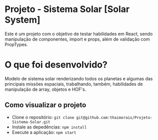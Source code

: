 # Projeto - Sistema Solar [Solar System]
Este é um projeto com o objetivo de testar habilidades em React, sendo manipulação de componentes, import e props, além de validação com PropTypes.

# O que foi desenvolvido?
Modelo de sistema solar renderizando todos os planetas e algumas das principais missões espaciais, trabalhando, também, habilidades de manipulação
de array, objetos e HOF's.

## Como visualizar o projeto
* Clone o repositório:
```git clone git@github.com:thaimorais/Projeto-Sistema-Solar.git```
* Instale as depedências:
```npm install```
* Execute a aplicação:
```npm start```
